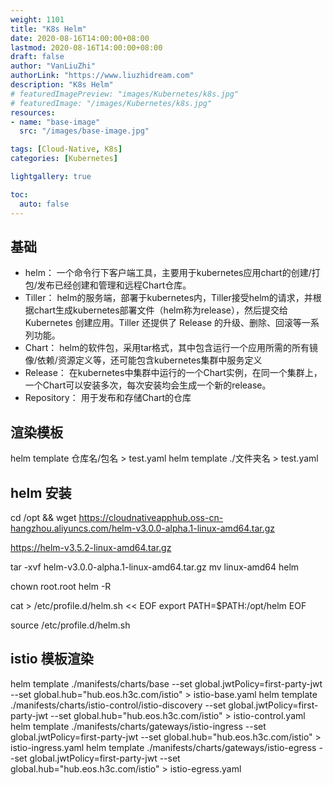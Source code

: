 ```yaml
---
weight: 1101
title: "K8s Helm"
date: 2020-08-16T14:00:00+08:00
lastmod: 2020-08-16T14:00:00+08:00
draft: false
author: "VanLiuZhi"
authorLink: "https://www.liuzhidream.com"
description: "K8s Helm"
# featuredImagePreview: "images/Kubernetes/k8s.jpg"
# featuredImage: "/images/Kubernetes/k8s.jpg"
resources:
- name: "base-image"
  src: "/images/base-image.jpg"

tags: [Cloud-Native, K8s]
categories: [Kubernetes] 

lightgallery: true

toc:
  auto: false
---
```




<!--more-->

## 基础

- helm：
一个命令行下客户端工具，主要用于kubernetes应用chart的创建/打包/发布已经创建和管理和远程Chart仓库。
- Tiller：
helm的服务端，部署于kubernetes内，Tiller接受helm的请求，并根据chart生成kubernetes部署文件（helm称为release），然后提交给 Kubernetes 创建应用。Tiller 还提供了 Release 的升级、删除、回滚等一系列功能。
- Chart： 
helm的软件包，采用tar格式，其中包含运行一个应用所需的所有镜像/依赖/资源定义等，还可能包含kubernetes集群中服务定义
- Release：
在kubernetes中集群中运行的一个Chart实例，在同一个集群上，一个Chart可以安装多次，每次安装均会生成一个新的release。
- Repository：
用于发布和存储Chart的仓库

## 渲染模板

helm template 仓库名/包名 > test.yaml 
helm template ./文件夹名 > test.yaml 

## helm 安装

cd /opt && wget https://cloudnativeapphub.oss-cn-hangzhou.aliyuncs.com/helm-v3.0.0-alpha.1-linux-amd64.tar.gz

https://helm-v3.5.2-linux-amd64.tar.gz

tar -xvf helm-v3.0.0-alpha.1-linux-amd64.tar.gz
mv linux-amd64 helm

chown root.root helm -R

cat > /etc/profile.d/helm.sh << EOF
export PATH=$PATH:/opt/helm
EOF

source /etc/profile.d/helm.sh

## istio 模板渲染

helm template ./manifests/charts/base --set global.jwtPolicy=first-party-jwt --set global.hub="hub.eos.h3c.com/istio" > istio-base.yaml
helm template ./manifests/charts/istio-control/istio-discovery --set global.jwtPolicy=first-party-jwt --set global.hub="hub.eos.h3c.com/istio" > istio-control.yaml
helm template ./manifests/charts/gateways/istio-ingress --set global.jwtPolicy=first-party-jwt --set global.hub="hub.eos.h3c.com/istio" > istio-ingress.yaml
helm template ./manifests/charts/gateways/istio-egress --set global.jwtPolicy=first-party-jwt --set global.hub="hub.eos.h3c.com/istio" > istio-egress.yaml

